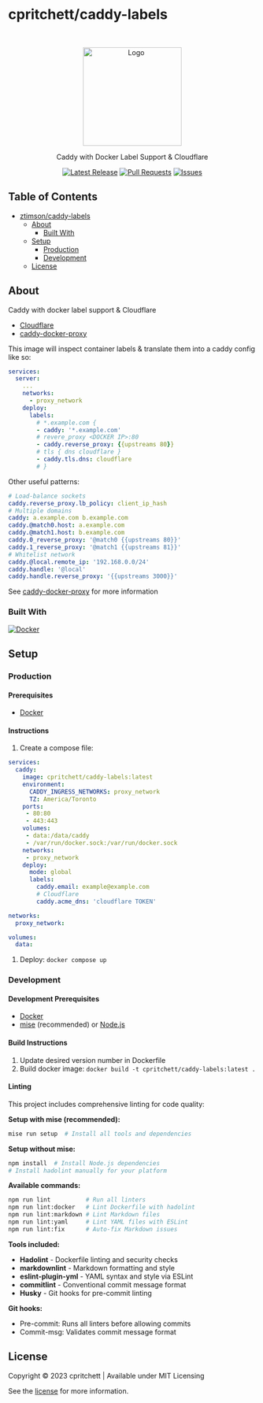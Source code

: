 # cpritchett/caddy-labels

<!-- Header -->
<div id="top" align="center">
  <br />

  <!-- Logo -->
  <img src="https://git.zakscode.com/repo-avatars/e6c86b62a0a3a3183b131dc90ffbbffdf653002d36954748e29dee7a4866350e"
       alt="Logo" width="200" height="200">

  <!-- Description -->
  Caddy with Docker Label Support & Cloudflare

  <!-- Repo badges -->
  [![Latest Release](https://img.shields.io/github/v/release/cpritchett/caddy-labels?style=for-the-badge&label=latest%20release)](https://github.com/cpritchett/caddy-labels/releases)
  [![Pull Requests](https://img.shields.io/github/issues-pr/cpritchett/caddy-labels?style=for-the-badge)](https://github.com/cpritchett/caddy-labels/pulls)
  [![Issues](https://img.shields.io/github/issues/cpritchett/caddy-labels?style=for-the-badge)](https://github.com/cpritchett/caddy-labels/issues)

</div>

## Table of Contents

- [ztimson/caddy-labels](#top)
  - [About](#about)
    - [Built With](#built-with)
  - [Setup](#setup)
    - [Production](#production)
    - [Development](#development)
  - [License](#license)

## About

Caddy with docker label support & Cloudflare

- [Cloudflare](https://github.com/caddy-dns/cloudflare)
- [caddy-docker-proxy](github.com/lucaslorentz/caddy-docker-proxy)

This image will inspect container labels & translate them into a caddy config
like so:

```yml
services:
  server:
    ...
    networks:
      - proxy_network
    deploy:
      labels:
        # *.example.com {
        - caddy: '*.example.com'
        # revere_proxy <DOCKER IP>:80
        - caddy.reverse_proxy: {{upstreams 80}}
        # tls { dns cloudflare }
        - caddy.tls.dns: cloudflare
        # }
```

Other useful patterns:

```yml
# Load-balance sockets
caddy.reverse_proxy.lb_policy: client_ip_hash
# Multiple domains
caddy: a.example.com b.example.com
caddy.@match0.host: a.example.com
caddy.@match1.host: b.example.com
caddy.0_reverse_proxy: '@match0 {{upstreams 80}}'
caddy.1_reverse_proxy: '@match1 {{upstreams 81}}'
# Whitelist network
caddy.@local.remote_ip: '192.168.0.0/24'
caddy.handle: '@local'
caddy.handle.reverse_proxy: '{{upstreams 3000}}'
```

See [caddy-docker-proxy](github.com/lucaslorentz/caddy-docker-proxy) for more information

### Built With

[![Docker](https://img.shields.io/badge/Docker-384d54?style=for-the-badge&logo=docker)](https://docker.com/)

## Setup

### Production

#### Prerequisites

- [Docker](https://docs.docker.com/get-started/get-docker/)

#### Instructions

1. Create a compose file:

```yml
services:
  caddy:
    image: cpritchett/caddy-labels:latest
    environment:
      CADDY_INGRESS_NETWORKS: proxy_network
      TZ: America/Toronto
    ports:
     - 80:80
     - 443:443
    volumes:
     - data:/data/caddy
     - /var/run/docker.sock:/var/run/docker.sock
    networks:
     - proxy_network
    deploy:
      mode: global
      labels:
        caddy.email: example@example.com
        # Cloudflare
        caddy.acme_dns: 'cloudflare TOKEN'

networks:
  proxy_network:

volumes:
  data:
```

1. Deploy: `docker compose up`

### Development

#### Development Prerequisites

- [Docker](https://docs.docker.com/get-started/get-docker/)
- [mise](https://mise.jdx.dev/) (recommended) or
  [Node.js](https://nodejs.org/)

#### Build Instructions

1. Update desired version number in Dockerfile
1. Build docker image: `docker build -t cpritchett/caddy-labels:latest .`

#### Linting

This project includes comprehensive linting for code quality:

**Setup with mise (recommended):**

```bash
mise run setup  # Install all tools and dependencies
```

**Setup without mise:**

```bash
npm install  # Install Node.js dependencies
# Install hadolint manually for your platform
```

**Available commands:**

```bash
npm run lint          # Run all linters
npm run lint:docker   # Lint Dockerfile with hadolint
npm run lint:markdown # Lint Markdown files
npm run lint:yaml     # Lint YAML files with ESLint
npm run lint:fix      # Auto-fix Markdown issues
```

**Tools included:**

- **Hadolint** - Dockerfile linting and security checks
- **markdownlint** - Markdown formatting and style
- **eslint-plugin-yml** - YAML syntax and style via ESLint
- **commitlint** - Conventional commit message format
- **Husky** - Git hooks for pre-commit linting

**Git hooks:**

- Pre-commit: Runs all linters before allowing commits
- Commit-msg: Validates commit message format

## License

Copyright © 2023 cpritchett | Available under MIT Licensing

See the [license](LICENSE) for more information.
